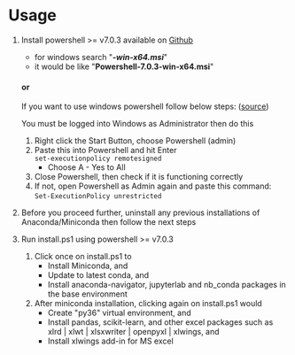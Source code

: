 # Usage

1. Install powershell >= v7.0.3 available on <a href="https://github.com/Powershell/Powershell/releases/latest">Github</a>
   *   for windows search "<i><b>-win-x64.msi</b></i>"
   *   it would be like "<b>Powershell-7.0.3-win-x64.msi</b>"  
   #### or  
   If you want to use windows powershell follow below steps: ([source](https://answers.microsoft.com/en-us/windows/forum/windows_10-performance/whats-wrong-with-my-windows-powershell/f05e72f2-a429-4ee0-81fb-910c8c8a1306?auth=1))  
   
   You must be logged into Windows as Administrator then do this  
      1.  Right click the Start Button, choose Powershell (admin)
      2.  Paste this into Powershell and hit Enter  
            `set-executionpolicy remotesigned`
          * Choose A - Yes to All
      3.  Close Powershell, then check if it is functioning correctly
      4.  If not, open Powershell as Admin again and paste this command:  
            `Set-ExecutionPolicy unrestricted`
   

2.  Before you proceed further, uninstall any previous installations of Anaconda/Miniconda then follow the next steps
3.  Run install.ps1 using powershell >= v7.0.3
    1.  Click once on install.ps1 to
        *   Install Miniconda, and
        *   Update to latest conda, and
        *   Install anaconda-navigator, jupyterlab and nb_conda packages in the base environment
    2.  After miniconda installation, clicking again on install.ps1 would
        *   Create "py36" virtual environment, and
        *   Install pandas, scikit-learn, and other excel packages such as xlrd | xlwt | xlsxwriter | openpyxl | xlwings, and
        *   Install xlwings add-in for MS excel
